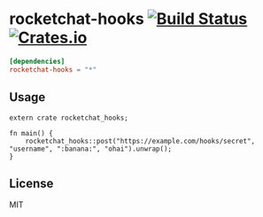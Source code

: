 # rocketchat-hooks [![Build Status](https://travis-ci.org/kpcyrd/rocketchat-hooks.svg?branch=master)](https://travis-ci.org/kpcyrd/rocketchat-hooks) [![Crates.io](https://img.shields.io/crates/v/rocketchat-hooks.svg)](https://crates.io/crates/rocketchat-hooks)

```toml
[dependencies]
rocketchat-hooks = "*"
```

## Usage

```rust, no_run
extern crate rocketchat_hooks;

fn main() {
    rocketchat_hooks::post("https://example.com/hooks/secret", "username", ":banana:", "ohai").unwrap();
}
```

## License

MIT
